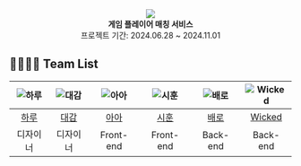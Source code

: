 <div align="center">
 <img src="https://github.com/user-attachments/assets/af33af76-9e7f-4928-ab18-06fe324ca505">
 <br>
<b>게임 플레이어 매칭 서비스</b><br>
 프로젝트 기간: 2024.06.28 ~ 2024.11.01
</div>

## 👨‍👨‍👧‍👧 Team List
|![하루](https://github.com/user-attachments/assets/af33af76-9e7f-4928-ab18-06fe324ca505)|![대감](https://github.com/user-attachments/assets/af33af76-9e7f-4928-ab18-06fe324ca505)|![아아](https://github.com/user-attachments/assets/af33af76-9e7f-4928-ab18-06fe324ca505)|![시훈](https://github.com/user-attachments/assets/af33af76-9e7f-4928-ab18-06fe324ca505)|![배로](https://github.com/user-attachments/assets/af33af76-9e7f-4928-ab18-06fe324ca505)|![Wicked](https://github.com/user-attachments/assets/af33af76-9e7f-4928-ab18-06fe324ca505)|
|:---:|:---:|:---:|:---:|:---:|:---:|
|[하루]()|[대감]()|[아아](https://github.com/fefdfea1)|[시훈](https://github.com/lee-sihun)|[배로](https://github.com/BaeRoNuI)|[Wicked](https://github.com/Preasim)|
|디자이너|디자이너|Front-end|Front-end|Back-end|Back-end|
